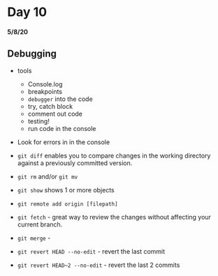 # Day 10 
#### 5/8/20

## Debugging
- tools
    - Console.log
    - breakpoints
    - `debugger` into the code
    - try, catch block
    - comment out code
    - testing!
    - run code in the console

- Look for errors in in the console

- `git diff` enables you to compare changes in the working directory against a previously committed version. 
- `git rm` and/or `git mv`
- `git show` shows 1 or more objects
- `git remote add origin [filepath]`
- `git fetch` - great way to review the changes without affecting your current branch.
- `git merge` - 
- `git revert HEAD --no-edit` - revert the last commit
- `git revert HEAD~2 --no-edit` - revert the last 2 commits

